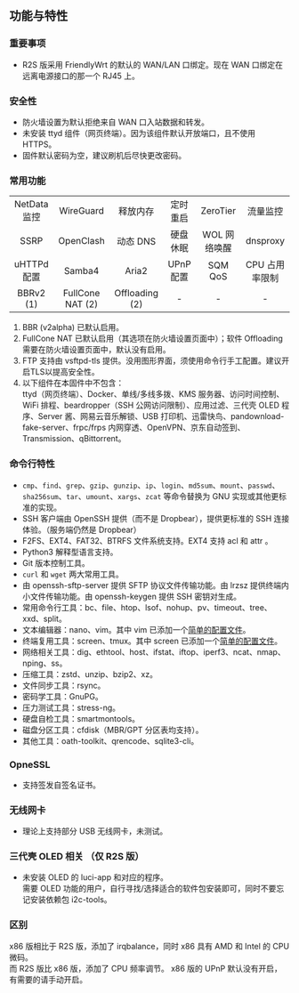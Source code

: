 ## 功能与特性

### 重要事项
* R2S 版采用 FriendlyWrt 的默认的 WAN/LAN 口绑定。现在 WAN 口绑定在远离电源接口的那一个 RJ45 上。

### 安全性
* 防火墙设置为默认拒绝来自 WAN 口入站数据和转发。
* 未安装 ttyd 组件（网页终端）。因为该组件默认开放端口，且不使用 HTTPS。  
* 固件默认密码为空，建议刷机后尽快更改密码。

### 常用功能
|  |  |  |  |  |  |
| :---: | :---: | :---: | :---: | :---: | :---: |
| NetData 监控 | WireGuard | 释放内存 | 定时重启 | ZeroTier | 流量监控 |
| SSRP | OpenClash | 动态 DNS | 硬盘休眠 | WOL 网络唤醒 | dnsproxy |
| uHTTPd 配置 | Samba4 | Aria2 | UPnP 配置 | SQM QoS | CPU 占用率限制 |
| BBRv2 (1) | FullCone NAT (2) | Offloading (2) | - | - | - |

1. BBR (v2alpha) 已默认启用。
2. FullCone NAT 已默认启用（其选项在防火墙设置页面中）；软件 Offloading 需要在防火墙设置页面中，默认没有启用。  
3. FTP 支持由 vsftpd-tls 提供。没用图形界面，须使用命令行手工配置。建议开启TLS以提高安全性。  
4. 以下组件在本固件中不包含：  
ttyd（网页终端）、Docker、单线/多线多拨、KMS 服务器、访问时间控制、WiFi 排程、beardropper（SSH 公网访问限制）、应用过滤、三代壳 OLED 程序、Server 酱、网易云音乐解锁、USB 打印机、迅雷快鸟、pandownload-fake-server、frpc/frps 内网穿透、OpenVPN、京东自动签到、Transmission、qBittorrent。

### 命令行特性
* `cmp`、`find`、`grep`、`gzip`、`gunzip`、`ip`、`login`、`md5sum`、`mount`、`passwd`、`sha256sum`、`tar`、`umount`、`xargs`、`zcat` 等命令替换为 GNU 实现或其他更标准的实现。
* SSH 客户端由 OpenSSH 提供（而不是 Dropbear），提供更标准的 SSH 连接体验。（服务端仍然是 Dropbear）
* F2FS、EXT4、FAT32、BTRFS 文件系统支持。EXT4 支持 acl 和 attr 。
* Python3 解释型语言支持。
* Git 版本控制工具。
* `curl` 和 `wget` 两大常用工具。
* 由 openssh-sftp-server 提供 SFTP 协议文件传输功能。由 lrzsz 提供终端内小文件传输功能。由 openssh-keygen 提供 SSH 密钥对生成。
* 常用命令行工具：bc、file、htop、lsof、nohup、pv、timeout、tree、xxd、split。
* 文本编辑器：nano、vim。其中 vim 已添加一个[简单的配置文件](./PRECONFS/vimrc)。
* 终端复用工具：screen、tmux。其中 screen 已添加一个[简单的配置文件](./PRECONFS/screenrc)。
* 网络相关工具：dig、ethtool、host、ifstat、iftop、iperf3、ncat、nmap、nping、ss。
* 压缩工具：zstd、unzip、bzip2、xz。
* 文件同步工具：rsync。
* 密码学工具：GnuPG。
* 压力测试工具：stress-ng。
* 硬盘自检工具：smartmontools。
* 磁盘分区工具：cfdisk（MBR/GPT 分区表均支持）。
* 其他工具：oath-toolkit、qrencode、sqlite3-cli。

### OpneSSL
* 支持签发自签名证书。

### 无线网卡
* 理论上支持部分 USB 无线网卡，未测试。

### 三代壳 OLED 相关 （仅 R2S 版）
* 未安装 OLED 的 luci-app 和对应的程序。  
需要 OLED 功能的用户，自行寻找/选择适合的软件包安装即可，同时不要忘记安装依赖包 i2c-tools。

### 区别
x86 版相比于 R2S 版，添加了 irqbalance，同时 x86 具有 AMD 和 Intel 的 CPU 微码。  
而 R2S 版比 x86 版，添加了 CPU 频率调节。
x86 版的 UPnP 默认没有开启，有需要的请手动开启。